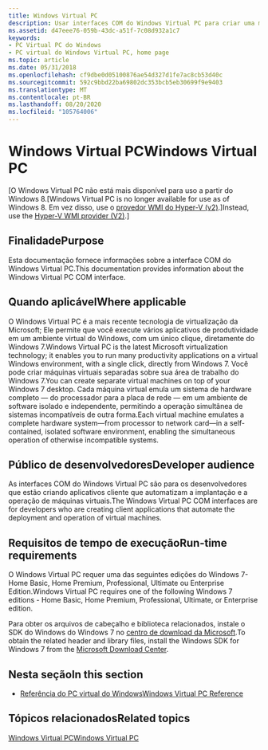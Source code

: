 ```yaml
---
title: Windows Virtual PC
description: Usar interfaces COM do Windows Virtual PC para criar uma máquina virtual e instalar a máquina virtual; O Windows Virtual PC é a mais recente tecnologia de virtualização da Microsoft.
ms.assetid: d47eee76-059b-43dc-a51f-7c08d932a1c7
keywords:
- PC Virtual PC do Windows
- PC virtual do Windows Virtual PC, home page
ms.topic: article
ms.date: 05/31/2018
ms.openlocfilehash: cf9dbe0d05100876ae54d327d1fe7ac8cb53d40c
ms.sourcegitcommit: 592c9bbd22ba69802dc353bcb5eb30699f9e9403
ms.translationtype: MT
ms.contentlocale: pt-BR
ms.lasthandoff: 08/20/2020
ms.locfileid: "105764006"
---
```

# <a name="windows-virtual-pc"></a><span data-ttu-id="8cd53-105">Windows Virtual PC</span><span class="sxs-lookup"><span data-stu-id="8cd53-105">Windows Virtual PC</span></span>

<span data-ttu-id="8cd53-106">\[O Windows Virtual PC não está mais disponível para uso a partir do Windows 8.</span><span class="sxs-lookup"><span data-stu-id="8cd53-106">\[Windows Virtual PC is no longer available for use as of Windows 8.</span></span> <span data-ttu-id="8cd53-107">Em vez disso, use o [provedor WMI do Hyper-V (v2)](../hyperv_v2/windows-virtualization-portal.md).\]</span><span class="sxs-lookup"><span data-stu-id="8cd53-107">Instead, use the [Hyper-V WMI provider (V2)](../hyperv_v2/windows-virtualization-portal.md).\]</span></span>

## <a name="purpose"></a><span data-ttu-id="8cd53-108">Finalidade</span><span class="sxs-lookup"><span data-stu-id="8cd53-108">Purpose</span></span>

<span data-ttu-id="8cd53-109">Esta documentação fornece informações sobre a interface COM do Windows Virtual PC.</span><span class="sxs-lookup"><span data-stu-id="8cd53-109">This documentation provides information about the Windows Virtual PC COM interface.</span></span>

## <a name="where-applicable"></a><span data-ttu-id="8cd53-110">Quando aplicável</span><span class="sxs-lookup"><span data-stu-id="8cd53-110">Where applicable</span></span>

<span data-ttu-id="8cd53-111">O Windows Virtual PC é a mais recente tecnologia de virtualização da Microsoft; Ele permite que você execute vários aplicativos de produtividade em um ambiente virtual do Windows, com um único clique, diretamente do Windows 7.</span><span class="sxs-lookup"><span data-stu-id="8cd53-111">Windows Virtual PC is the latest Microsoft virtualization technology; it enables you to run many productivity applications on a virtual Windows environment, with a single click, directly from Windows 7.</span></span> <span data-ttu-id="8cd53-112">Você pode criar máquinas virtuais separadas sobre sua área de trabalho do Windows 7.</span><span class="sxs-lookup"><span data-stu-id="8cd53-112">You can create separate virtual machines on top of your Windows 7 desktop.</span></span> <span data-ttu-id="8cd53-113">Cada máquina virtual emula um sistema de hardware completo — do processador para a placa de rede — em um ambiente de software isolado e independente, permitindo a operação simultânea de sistemas incompatíveis de outra forma.</span><span class="sxs-lookup"><span data-stu-id="8cd53-113">Each virtual machine emulates a complete hardware system—from processor to network card—in a self-contained, isolated software environment, enabling the simultaneous operation of otherwise incompatible systems.</span></span>

## <a name="developer-audience"></a><span data-ttu-id="8cd53-114">Público de desenvolvedores</span><span class="sxs-lookup"><span data-stu-id="8cd53-114">Developer audience</span></span>

<span data-ttu-id="8cd53-115">As interfaces COM do Windows Virtual PC são para os desenvolvedores que estão criando aplicativos cliente que automatizam a implantação e a operação de máquinas virtuais.</span><span class="sxs-lookup"><span data-stu-id="8cd53-115">The Windows Virtual PC COM interfaces are for developers who are creating client applications that automate the deployment and operation of virtual machines.</span></span>

## <a name="run-time-requirements"></a><span data-ttu-id="8cd53-116">Requisitos de tempo de execução</span><span class="sxs-lookup"><span data-stu-id="8cd53-116">Run-time requirements</span></span>

<span data-ttu-id="8cd53-117">O Windows Virtual PC requer uma das seguintes edições do Windows 7-Home Basic, Home Premium, Professional, Ultimate ou Enterprise Edition.</span><span class="sxs-lookup"><span data-stu-id="8cd53-117">Windows Virtual PC requires one of the following Windows 7 editions - Home Basic, Home Premium, Professional, Ultimate, or Enterprise edition.</span></span>

<span data-ttu-id="8cd53-118">Para obter os arquivos de cabeçalho e biblioteca relacionados, instale o SDK do Windows do Windows 7 no [centro de download da Microsoft](https://www.microsoft.com/download/details.aspx?id=8279).</span><span class="sxs-lookup"><span data-stu-id="8cd53-118">To obtain the related header and library files, install the Windows SDK for Windows 7 from the [Microsoft Download Center](https://www.microsoft.com/download/details.aspx?id=8279).</span></span>

## <a name="in-this-section"></a><span data-ttu-id="8cd53-119">Nesta seção</span><span class="sxs-lookup"><span data-stu-id="8cd53-119">In this section</span></span>

-   [<span data-ttu-id="8cd53-120">Referência do PC virtual do Windows</span><span class="sxs-lookup"><span data-stu-id="8cd53-120">Windows Virtual PC Reference</span></span>](virtual-pc-reference.md)

## <a name="related-topics"></a><span data-ttu-id="8cd53-121">Tópicos relacionados</span><span class="sxs-lookup"><span data-stu-id="8cd53-121">Related topics</span></span>

<dl> <dt>

[<span data-ttu-id="8cd53-122">Windows Virtual PC</span><span class="sxs-lookup"><span data-stu-id="8cd53-122">Windows Virtual PC</span></span>](https://www.microsoft.com/windows/virtual-pc/)
</dt> </dl>

 

 
